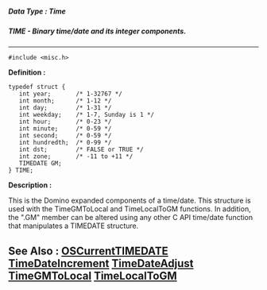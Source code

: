 ##### Data Type : Time
##### TIME - Binary time/date and its integer components.
---
```
#include <misc.h>
```

**Definition :**
```
typedef struct {
   int year;       /* 1-32767 */
   int month;      /* 1-12 */
   int day;        /* 1-31 */
   int weekday;    /* 1-7, Sunday is 1 */
   int hour;       /* 0-23 */
   int minute;     /* 0-59 */
   int second;     /* 0-59 */
   int hundredth;  /* 0-99 */
   int dst;        /* FALSE or TRUE */
   int zone;       /* -11 to +11 */
   TIMEDATE GM;
} TIME;
```

**Description :**

This is the Domino expanded components of a time/date. This structure is used with the TimeGMToLocal and TimeLocalToGM functions.  In addition, the &quot;.GM&quot; member can be altered using any other C API time/date function that manipulates a TIMEDATE structure.


**See Also :**
[OSCurrentTIMEDATE](/domino-c-api-docs/reference/Func/OSCurrentTIMEDATE)
[TimeDateIncrement](/domino-c-api-docs/reference/Func/TimeDateIncrement)
[TimeDateAdjust](/domino-c-api-docs/reference/Func/TimeDateAdjust)
[TimeGMToLocal](/domino-c-api-docs/reference/Func/TimeGMToLocal)
[TimeLocalToGM](/domino-c-api-docs/reference/Func/TimeLocalToGM)
---
